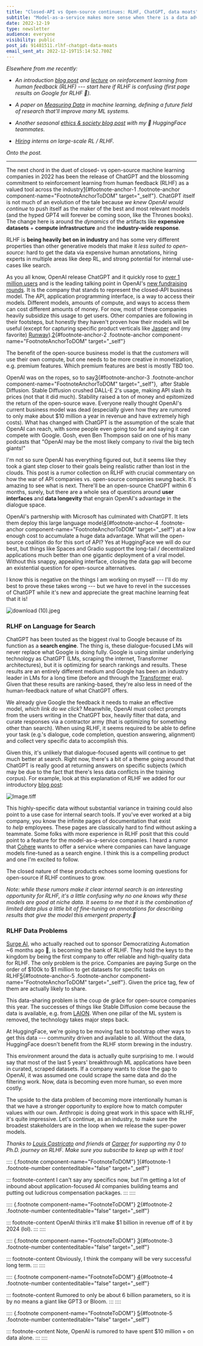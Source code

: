 ```yaml
---
title: "Closed-API vs Open-source continues: RLHF, ChatGPT, data moats"
subtitle: "Model-as-a-service makes more sense when there is a data advantage to back it up."
date: 2022-12-19
type: newsletter
audience: everyone
visibility: public
post_id: 91481511.rlhf-chatgpt-data-moats
email_sent_at: 2022-12-19T15:14:52.780Z
---
```

*Elsewhere from me recently:*

-   *An introduction [blog post](https://huggingface.co/blog/rlhf) and [lecture](https://www.youtube.com/watch?v=2MBJOuVq380&feature=youtu.be) on reinforcement learning from human feedback (RLHF) --- start here if RLHF is confusing (first page results on Google for RLHF 🤘).*

-   *A paper on [Measuring Data](https://arxiv.org/abs/2212.05129) in machine learning, defining a future field of research that\'ll improve many ML systems.*

-   *Another seasonal [ethics & society blog post](https://huggingface.co/blog/ethics-soc-2) with my 🤗 HuggingFace teammates.*

-   *[Hiring](https://apply.workable.com/huggingface/j/B3CDE6C150/) interns on large-scale RL / RLHF.*

*Onto the post.*

<div>

------------------------------------------------------------------------

</div>

The next chord in the duet of closed- vs open-source machine learning companies in 2022 has been the release of ChatGPT and the blossoming commitment to reinforcement learning from human feedback (RLHF) as a valued tool across the industry[1](#footnote-1){#footnote-anchor-1 .footnote-anchor component-name="FootnoteAnchorToDOM" target="_self"}. ChatGPT itself is not much of an evolution of the tale because *we knew OpenAI would continue* to push itself as the maker of the best and most relevant models (and the hyped GPT4 will forever be coming soon, like the Thrones books). The change here is around the *dynamics* of the artifacts like **expensive datasets** + **compute infrastructure** and the **industry-wide response**.

RLHF is **being heavily bet on** **in industry** and has some very different properties than other generative models that make it *less suited to open-source*: hard to get the data via expensive human annotations, hiring experts in multiple areas like deep RL, and strong potential for internal use-cases like search.

As you all know, OpenAI release ChatGPT and it quickly rose to [over 1 million users](https://www.yahoo.com/lifestyle/chatgpt-gained-1-million-followers-224523258.html) and is the leading talking point in OpenAI\'s [new fundraising rounds](https://www.reuters.com/business/chatgpt-owner-openai-projects-1-billion-revenue-by-2024-sources-2022-12-15/). It is the company that stands to represent the closed-API business model. The API, application programming interface, is a way to access their models. Different models, amounts of compute, and ways to access them can cost different amounts of money. For now, most of these companies heavily subsidize this usage to get users. Other companies are following in their footsteps, but honestly they haven\'t proven how their models will be useful (except for capturing specific product verticals like [Jasper](https://www.jasper.ai/) and (my favorite) [Runway](http://runway.ml/)).[2](#footnote-2){#footnote-anchor-2 .footnote-anchor component-name="FootnoteAnchorToDOM" target="_self"}

The benefit of the open-source business model is that the *customers* will use their own compute, but one needs to be more creative in monetization, e.g. premium features. Which premium features are best is mostly TBD too.

OpenAI was on the ropes, so to say[3](#footnote-3){#footnote-anchor-3 .footnote-anchor component-name="FootnoteAnchorToDOM" target="_self"},  after Stable Diffusion. Stable Diffusion crushed DALL-E 2\'s usage, making API slash its prices (not that it did much). Stability raised a ton of money and epitomized the return of the open-source wave. Everyone really thought OpenAI\'s current business model was dead (especially given how they are rumored to only make about \$10 million a year in revenue and have extremely high costs). What has changed with ChatGPT is the assumption of the scale that OpenAI can reach, with some people even going too far and saying it can compete with Google. Gosh, even Ben Thompson said on one of his many podcasts that \"OpenAI may be the most likely company to rival the big tech giants!\"

I\'m not so sure OpenAI has everything figured out, but it seems like they took a giant step closer to their goals being realistic rather than lost in the clouds. This post is a rumor collection on RLHF with crucial commentary on how the war of API companies vs. open-source companies swung back. It\'s amazing to see what is next. There\'ll be an open-source ChatGPT within 6 months, surely, but there are a whole sea of questions around **user interfaces** and **data longevity** that engrain OpenAI\'s advantage in the dialogue space.

OpenAI\'s partnership with Microsoft has culminated with ChatGPT. It lets them deploy this large language model[4](#footnote-4){#footnote-anchor-4 .footnote-anchor component-name="FootnoteAnchorToDOM" target="_self"} at a low enough cost to accumulate a huge data advantage. What will the open-source coalition do for this sort of API? Yes at HuggingFace we will do our best, but things like Spaces and Gradio support the long-tail / decentralized applications much better than one gigantic deployment of a viral model. Without this snappy, appealing interface, closing the data gap will become an existential question for open-source alternatives.

I know this is negative on the things I am working on myself --- I\'ll do my best to prove these takes wrong --- but we have to revel in the successes of ChatGPT while it's new and appreciate the great machine learning feat that it is!

![download (10).jpeg](https://bucketeer-e05bbc84-baa3-437e-9518-adb32be77984.s3.amazonaws.com/public/images/90535660-c98d-4e21-8f22-62c37c58b736_768x768.jpeg)

### RLHF on Language for Search

ChatGPT has been touted as the biggest rival to Google because of its function as a **search engine**. The thing is, these dialogue-focused LMs will never replace what Google is doing fully. Google is using similar underlying technology as ChatGPT (LMs, scraping the internet, Transformer architectures), but it is optimizing for search rankings and results. These results are an entirely different medium and Google has been an industry leader in LMs for a long time (before and through the [Transformer](https://arxiv.org/abs/1706.03762) era). Given that these results are ranking-based, they\'re also less in need of the human-feedback nature of what ChatGPT offers.

We already give Google the feedback it needs to make an effective model, *which link do we click*? Meanwhile, OpenAI must collect prompts from the users writing in the ChatGPT box, heavily filter that data, and curate responses via a contractor army (that is optimizing for something other than search). When using RLHF, it seems required to be able to define your task (e.g.\'s dialogue, code completion, question answering, alignment) and collect very specific data to accomplish this.

Given this, it\'s unlikely that dialogue-focused agents will continue to get much better at search. Right now, there\'s a bit of a theme going around that ChatGPT is really good at returning answers on specific subjects (which may be due to the fact that there\'s less data conflicts in the training corpus). For example, look at this explanation of RLHF we added for our introductory [blog post](https://huggingface.co/blog/rlhf):

![Image.tiff](https://bucketeer-e05bbc84-baa3-437e-9518-adb32be77984.s3.amazonaws.com/public/images/a545ed1e-9772-4691-9092-dd0798bbb671.tiff)

This highly-specific data without substantial variance in training could also point to a use case for internal search tools. If you\'ve ever worked at a big company, you know the infinite pages of documentation that exist to *help* employees. These pages are classically hard to find without asking a teammate. Some folks with more experience in RLHF posit that this could point to a feature for the model-as-a-service companies. I heard a rumor that [Cohere](https://cohere.ai/) wants to offer a service where companies can have language models fine-tuned as a search engine. I think this is a compelling product and one I\'m excited to follow.

The closed nature of these products echoes some looming questions for open-source if RLHF continues to grow.

*Note: while these rumors make it clear internal search is an interesting opportunity for RLHF, it's a little confusing why no one knows why these models are good at niche data. It seems to me that it is the combination of limited data plus a little bit of fine-tuning on annotations for describing results that give the model this emergent property.👋*

### RLHF Data Problems

[Surge AI](https://www.surgehq.ai/), who actually reached out to sponsor Democratizing Automation \~6 months ago 👋, is becoming the bank of RLHF. They hold the keys to the kingdom by being the first company to offer reliable and high-quality data for RLHF. The only problem is the price. Companies are paying Surge on the order of \$100k to \$1 million to get datasets for specific tasks on RLHF[5](#footnote-5){#footnote-anchor-5 .footnote-anchor component-name="FootnoteAnchorToDOM" target="_self"}. Given the price tag, few of them are actually likely to share.

This data-sharing problem is the coup de grâce for open-source companies this year. The successes of things like Stable Diffusion come because the data is available, e.g. from [LAION](https://laion.ai/blog/laion-5b/). When one pillar of the ML system is removed, the technology takes major steps back.

At HuggingFace, we\'re going to be moving fast to bootstrap other ways to get this data --- community driven and available to all. Without the data, HuggingFace doesn\'t benefit from the RLHF storm brewing in the industry.

This environment around the data is actually quite surprising to me. I would say that most of the last 5 years' breakthrough ML applications have been in curated, scraped datasets. If a company wants to close the gap to OpenAI, it was assumed one could scrape the same data and do the filtering work. Now, data is becoming even more human, so even more costly.

The upside to the data problem of becoming more intentionally human is that we have a stronger opportunity to explore how to match computer values with our own. Anthropic is doing great work in this space with RLHF, it\'s quite impressive. Let\'s continue, as an industry, to make sure the broadest stakeholders are in the loop when we release the super-power models.

*Thanks to [Louis Castricato](https://www.louiscastricato.com/) and friends at [Carper](https://carper.ai/) for supporting my 0 to Ph.D. journey on RLHF. Make sure you subscribe to keep up with it too!*

:::: {.footnote component-name="FootnoteToDOM"}
[1](#footnote-anchor-1){#footnote-1 .footnote-number contenteditable="false" target="_self"}

::: footnote-content
I can't say any specifics now, but I'm getting a lot of inbound about application-focused AI companies building teams and putting out ludicrous compensation packages.
:::
::::

:::: {.footnote component-name="FootnoteToDOM"}
[2](#footnote-anchor-2){#footnote-2 .footnote-number contenteditable="false" target="_self"}

::: footnote-content
OpenAI thinks it\'ll make \$1 billion in revenue off of it by 2024 (lol).
:::
::::

:::: {.footnote component-name="FootnoteToDOM"}
[3](#footnote-anchor-3){#footnote-3 .footnote-number contenteditable="false" target="_self"}

::: footnote-content
Obviously, I think the company will be very successful long term.
:::
::::

:::: {.footnote component-name="FootnoteToDOM"}
[4](#footnote-anchor-4){#footnote-4 .footnote-number contenteditable="false" target="_self"}

::: footnote-content
Rumored to only be about 6 billion parameters, so it is by no means a giant like GPT3 or Bloom.
:::
::::

:::: {.footnote component-name="FootnoteToDOM"}
[5](#footnote-anchor-5){#footnote-5 .footnote-number contenteditable="false" target="_self"}

::: footnote-content
Note, OpenAI is rumored to have spent \$10 million + on data alone.
:::
::::
